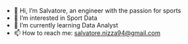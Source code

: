 - 👋 Hi, I’m Salvatore, an engineer with the passion for sports
- 👀 I’m interested in Sport Data
- 🌱 I’m currently learning Data Analyst
- 📫 How to reach me: salvatore.nizza94@gmail.com

<!---
Salvatore-Nizza/Salvatore-Nizza is a ✨ special ✨ repository because its `README.md` (this file) appears on your GitHub profile.
You can click the Preview link to take a look at your changes.
--->

